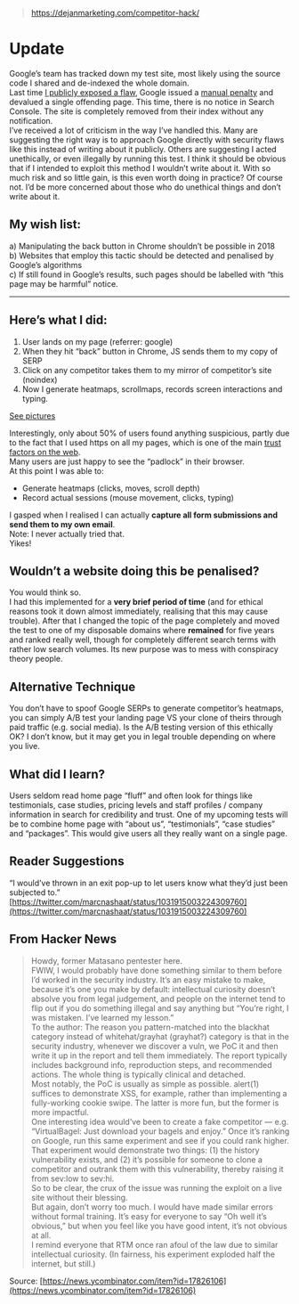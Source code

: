 
> https://dejanmarketing.com/competitor-hack/

# **Update**

Google’s team has tracked down my test site, most likely using the source code I shared and de-indexed the whole domain.  
Last time [I publicly exposed a flaw](https://dejanmarketing.com/hijack/), Google issued a [manual penalty](https://dejanmarketing.com/google-against-content-scrapers/) and devalued a single offending page. This time, there is no notice in Search Console. The site is completely removed from their index without any notification.  
I’ve received a lot of criticism in the way I’ve handled this. Many are suggesting the right way is to approach Google directly with security flaws like this instead of writing about it publicly. Others are suggesting I acted unethically, or even illegally by running this test. I think it should be obvious that if I intended to exploit this method I wouldn’t write about it. With so much risk and so little gain, is this even worth doing in practice? Of course not. I’d be more concerned about those who do unethical things and don’t write about it.

## My wish list:

a) Manipulating the back button in Chrome shouldn’t be possible in 2018  
b) Websites that employ this tactic should be detected and penalised by Google’s algorithms  
c) If still found in Google’s results, such pages should be labelled with “this page may be harmful” notice.

---

## Here’s what I did:

1. User lands on my page (referrer: google)
2. When they hit “back” button in Chrome, JS sends them to my copy of SERP
3. Click on any competitor takes them to my mirror of competitor’s site (noindex)
4. Now I generate heatmaps, scrollmaps, records screen interactions and typing.

[See pictures](https://dejanmarketing.com/competitor-hack/#:~:text=be%20harmful%E2%80%9D%20notice.-,Here%E2%80%99s%20what%20I%20did%3A,-User%20lands%20on)

Interestingly, only about 50% of users found anything suspicious, partly due to the fact that I used https on all my pages, which is one of the main [trust factors on the web](https://dejanmarketing.com/trust/).  
Many users are just happy to see the “padlock” in their browser.  
At this point I was able to:

- Generate heatmaps (clicks, moves, scroll depth)
- Record actual sessions (mouse movement, clicks, typing)

I gasped when I realised I can actually **capture all form submissions and send them to my own email**.  
Note: I never actually tried that.  
Yikes!

## Wouldn’t a website doing this be penalised?

You would think so.  
I had this implemented for a **very brief period of time** (and for ethical reasons took it down almost immediately, realising that this may cause trouble). After that I changed the topic of the page completely and moved the test to one of my disposable domains where **remained** for five years and ranked really well, though for completely different search terms with rather low search volumes. Its new purpose was to mess with conspiracy theory people.

## Alternative Technique

You don’t have to spoof Google SERPs to generate competitor’s heatmaps, you can simply A/B test your landing page VS your clone of theirs through paid traffic (e.g. social media). Is the A/B testing version of this ethically OK? I don’t know, but it may get you in legal trouble depending on where you live.

## What did I learn?

Users seldom read home page “fluff” and often look for things like testimonials, case studies, pricing levels and staff profiles / company information in search for credibility and trust. One of my upcoming tests will be to combine home page with “about us”, “testimonials”, “case studies” and “packages”. This would give users all they really want on a single page.

## Reader Suggestions

“I would’ve thrown in an exit pop-up to let users know what they’d just been subjected to.”  
[https://twitter.com/marcnashaat/status/1031915003224309760](https://twitter.com/marcnashaat/status/1031915003224309760)

## From Hacker News

> Howdy, former Matasano pentester here.  
> FWIW, I would probably have done something similar to them before I’d worked in the security industry. It’s an easy mistake to make, because it’s one you make by default: intellectual curiosity doesn’t absolve you from legal judgement, and people on the internet tend to flip out if you do something illegal and say anything but “You’re right, I was mistaken. I’ve learned my lesson.”  
> To the author: The reason you pattern-matched into the blackhat category instead of whitehat/grayhat (grayhat?) category is that in the security industry, whenever we discover a vuln, we PoC it and then write it up in the report and tell them immediately. The report typically includes background info, reproduction steps, and recommended actions. The whole thing is typically clinical and detached.  
> Most notably, the PoC is usually as simple as possible. alert(1) suffices to demonstrate XSS, for example, rather than implementing a fully-working cookie swipe. The latter is more fun, but the former is more impactful.  
> One interesting idea would’ve been to create a fake competitor — e.g. “VirtualBagel: Just download your bagels and enjoy.” Once it’s ranking on Google, run this same experiment and see if you could rank higher.  
> That experiment would demonstrate two things: (1) the history vulnerability exists, and (2) it’s possible for someone to clone a competitor and outrank them with this vulnerability, thereby raising it from sev:low to sev:hi.  
> So to be clear, the crux of the issue was running the exploit on a live site without their blessing.  
> But again, don’t worry too much. I would have made similar errors without formal training. It’s easy for everyone to say “Oh well it’s obvious,” but when you feel like you have good intent, it’s not obvious at all.  
> I remind everyone that RTM once ran afoul of the law due to similar intellectual curiosity. (In fairness, his experiment exploded half the internet, but still.)

Source: [https://news.ycombinator.com/item?id=17826106](https://news.ycombinator.com/item?id=17826106)

